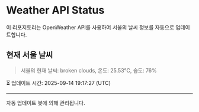 
# Weather API Status

이 리포지토리는 OpenWeather API를 사용하여 서울의 날씨 정보를 자동으로 업데이트합니다.

## 현재 서울 날씨
> 서울의 현재 날씨: broken clouds, 온도: 25.53°C, 습도: 76%

⏳ 업데이트 시간: 2025-09-14 19:17:27 (UTC)

---
자동 업데이트 봇에 의해 관리됩니다.
